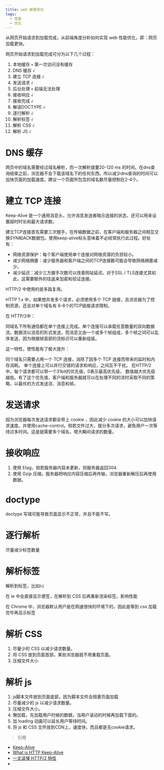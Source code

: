 ```yaml
---
title: web 新能优化
tags:
  - 性能
  - 优化
---
```


从网页开始请求到加载完成，从前端角度分析如何实现 web 性能优化，即：网页加载更快。

<!-- more -->

网页开始请求到加载完成可分为以下几个过程：

1. 本地缓存 `×` 第一次访问没有缓存 
2. DNS 缓存 `√`
3. 建立 TCP 连接 `√` 
4. 发送请求 `√`
5. 后台处理 `×` 前端无法处理
6. 接收响应 `√`
7. 接收完成 `√`
8. 解读DOCTYPE `√`
9. 逐行解析 `√`
10. 解析标签 `√`
11. 解析 CSS `√`
12. 解析 JS `√`

# DNS 缓存

网页中的域名需要经过域名解析，而一次解析就要20-120 ms 的时间。在dns查询结束之前，浏览器不会下载该域名下的任何东西。所以减少dns查询的时间可以加快页面的加载速度。建议一个页面所包含的域名数尽量控制在2-4个。

# 建立 TCP 连接

Keep-Alive 是一个通用消息头，允许消息发送者暗示连接的状态，还可以用来设置超时时长和最大请求数。

建立TCP连接首先需要三次握手，在传输数据之前，在客户端和服务器之间相互交换SYN和ACK数据包。使用keep-alive标头意味着不必经常执行此过程。好处有：

- 网络资源保护：每个客户端使用单个连接对网络资源的负担较小。
- 减少网络拥塞：减少服务器和客户端之间的TCP连接数可能会导致网络拥塞减少。
- 减少延迟：减少三方握手次数可以改善网站延迟。对于SSL / TLS连接尤其如此，这需要额外的往返来加密和验证连接。

HTTP/2 中使用的是多路复用。

HTTP 1.x 中，如果想并发多个请求，必须使用多个 TCP 链接，且浏览器为了控制资源，还会对单个域名有 6-8个的TCP链接请求限制。

在 HTTP/2中：

同域名下所有通信都在单个连接上完成。单个连接可以承载任意数量的双向数据流。数据流以消息的形式发送，而消息又由一个或多个帧组成，多个帧之间可以乱序发送，因为根据帧首部的流标识可以重新组装。

这一特性，使性能有了极大提升：

同个域名只需要占用一个 TCP 连接，消除了因多个 TCP 连接而带来的延时和内存消耗。
单个连接上可以并行交错的请求和响应，之间互不干扰。
在HTTP/2中，每个请求都可以带一个31bit的优先值，0表示最高优先级， 数值越大优先级越低。有了这个优先值，客户端和服务器就可以在处理不同的流时采取不同的策略，以最优的方式发送流、消息和帧。

# 发送请求

因为浏览器每次发送请求都会带上 cookie ，因此减少 cookie 的大小可以加快请求速度。并使用cache-control。倘若文件过大，就分多次请求，避免用户一次等待过多时间。这是就需要多个域名，增大瞬间请求的数量。

# 接收响应

1. 使用 Etag，倘若服务器内容未更新，则服务器返回304.
2. 使用 Gzip 压缩。服务器把响应内容压缩后再传输，浏览器重新解压后再使用数据。 

# doctype

doctype 写错可能导致页面显示不正常，并且不能不写。

# 逐行解析

尽量减少标签数量

# 解析标签

解析到标签，比如`h1`

在 ie 中会直接显示便签，在解析到 CSS 后再重新渲染标签，影响性能

在 Chrome 中，浏览器默认用户是在网速很快的环境下的，因此是等到 css 加载完毕再显示标签

# 解析 CSS

1. 尽量少的 CSS 以减少请求数量。
2. 将 CSS 放到页面首部，某些浏览器就不用重载页面。
3. 压缩文件大小

# 解析 js

1. js脚本文件放到页面底部，因为脚本文件会阻塞页面加载
2. 尽量减少的 js 以减少请求数量。
3. 压缩文件大小。
4. 懒加载，先加载用户时候的数据，当用户滚动的时候再加载下面的。
5. 加 loading 动画可以延长用户等待时间。
6. 将 js 和 CSS 文件放到CDN上，速度快，而且都是无cookie请求。

> 引用
- [Keep-Alive](https://developer.mozilla.org/zh-CN/docs/Web/HTTP/Headers/Keep-Alive)
- [What is HTTP Keep-Alive](https://www.incapsula.com/cdn-guide/glossary/http-keep-alive.html)
- [一文读懂 HTTP/2 特性](https://zhuanlan.zhihu.com/p/26559480)
- []()